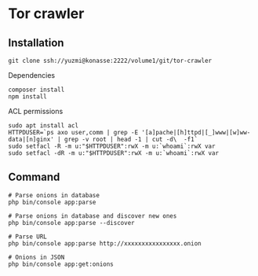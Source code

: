 Tor crawler
===========

Installation
------------

```
git clone ssh://yuzmi@konasse:2222/volume1/git/tor-crawler
```

Dependencies  
```shell
composer install
npm install
```

ACL permissions  
```shell
sudo apt install acl
HTTPDUSER=`ps axo user,comm | grep -E '[a]pache|[h]ttpd|[_]www|[w]ww-data|[n]ginx' | grep -v root | head -1 | cut -d\  -f1`
sudo setfacl -R -m u:"$HTTPDUSER":rwX -m u:`whoami`:rwX var
sudo setfacl -dR -m u:"$HTTPDUSER":rwX -m u:`whoami`:rwX var
```

Command
--------

```
# Parse onions in database
php bin/console app:parse

# Parse onions in database and discover new ones
php bin/console app:parse --discover

# Parse URL
php bin/console app:parse http://xxxxxxxxxxxxxxxx.onion

# Onions in JSON
php bin/console app:get:onions
```